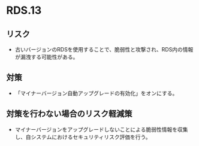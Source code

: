 # RDS.13

## リスク

- 古いバージョンのRDSを使用することで、脆弱性と攻撃され、RDS内の情報が漏洩する可能性がある。

## 対策

- 「マイナーバージョン自動アップグレードの有効化」をオンにする。

## 対策を行わない場合のリスク軽減策

- マイナーバージョンをアップグレードしないことによる脆弱性情報を収集し、自システムにおけるセキュリティリスク評価を行う。
